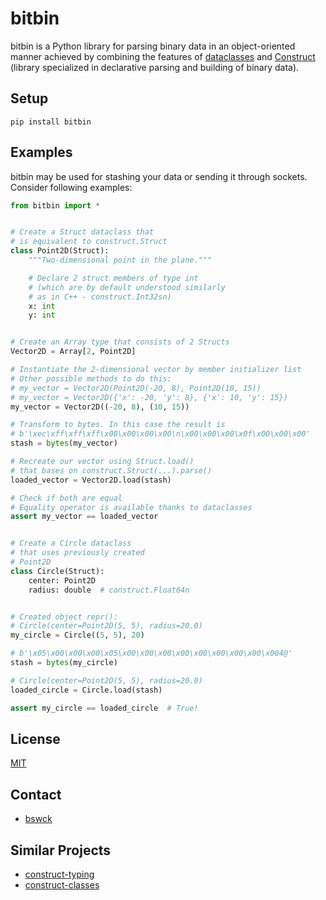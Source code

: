 # bitbin

bitbin is a Python library for parsing binary data in an object-oriented manner achieved by 
combining the features of [dataclasses](https://docs.python.org/3/library/dataclasses.html) and 
[Construct](https://construct.readthedocs.io/en/latest/index.html) 
(library specialized in declarative parsing and building of binary data).

## Setup
`pip install bitbin`

## Examples
bitbin may be used for stashing your data or sending it through sockets.
Consider following examples:

```py
from bitbin import *


# Create a Struct dataclass that 
# is equivalent to construct.Struct
class Point2D(Struct):
    """Two-dimensional point in the plane."""

    # Declare 2 struct members of type int 
    # (which are by default understood similarly
    # as in C++ - construct.Int32sn)
    x: int
    y: int


# Create an Array type that consists of 2 Structs
Vector2D = Array[2, Point2D]

# Instantiate the 2-dimensional vector by member initializer list
# Other possible methods to do this:
# my_vector = Vector2D(Point2D(-20, 8), Point2D(10, 15))
# my_vector = Vector2D({'x': -20, 'y': 8}, {'x': 10, 'y': 15})
my_vector = Vector2D((-20, 8), (10, 15))

# Transform to bytes. In this case the result is
# b'\xec\xff\xff\xff\x08\x00\x00\x00\n\x00\x00\x00\x0f\x00\x00\x00'
stash = bytes(my_vector)

# Recreate our vector using Struct.load()
# that bases on construct.Struct(...).parse()
loaded_vector = Vector2D.load(stash)

# Check if both are equal
# Equality operator is available thanks to dataclasses
assert my_vector == loaded_vector


# Create a Circle dataclass
# that uses previously created
# Point2D
class Circle(Struct):
    center: Point2D
    radius: double  # construct.Float64n


# Created object repr():
# Circle(center=Point2D(5, 5), radius=20.0)
my_circle = Circle((5, 5), 20)

# b'\x05\x00\x00\x00\x05\x00\x00\x00\x00\x00\x00\x00\x00\x004@'
stash = bytes(my_circle)

# Circle(center=Point2D(5, 5), radius=20.0)
loaded_circle = Circle.load(stash)

assert my_circle == loaded_circle  # True!
```

## License
[MIT](https://choosealicense.com/licenses/mit/)

## Contact
* [bswck](https://github.com/bswck)

## Similar Projects
* [construct-typing](https://github.com/timrid/construct-typing)
* [construct-classes](https://github.com/matejcik/construct-classes)
